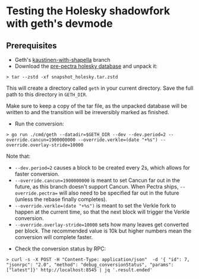 # Testing the Holesky shadowfork with geth's devmode

## Prerequisites

 - Geth's [kaustinen-with-shapella](https://github.com/gballet/go-ethereum/tree/kaustinen-with-shapella) branch
 - Download the [pre-pectra holesky database](https://drive.google.com/file/d/1LN7ZCI48dll-8fguqb1LXfB4tAzS5YT-/view?usp=sharing) and unpack it:

```
> tar --zstd -xf snapshot_holesky.tar.zstd
```

This will create a directory called `geth` in your current directory. Save the full path to this directory in `GETH_DIR`.

Make sure to keep a copy of the tar file, as the unpacked database will be written to and the transition will be irreversibly marked as finished.

 - Run the conversion:

```
> go run ./cmd/geth --datadir=$GETH_DIR --dev --dev.period=2 --override.cancun=1900000000 --override.verkle=(date "+%s") --override.overlay-stride=10000
```

Note that:

 * `--dev.period=2` causes a block to be created every 2s, which allows for faster conversion.
 * `--override.cancun=1900000000` is meant to set Cancun far out in the future, as this branch doesn't support Cancun. When Pectra ships, `--override.pectra=` will also need to be specified far out in the future (unless the rebase finally completes).
 * `--override.verkle=(date "+%s")` is meant to set the Verkle fork to happen at the current time, so that the next block will trigger the Verkle conversion.
 * `--override.overlay-stride=10000` sets how many leaves get converted per block. The recommended value is 10k but higher numbers mean the conversion will complete faster.

  - Check the conversion status by RPC:

```
> curl -s -X POST -H "Content-Type: application/json"  -d '{ "id": 7, "jsonrpc": "2.0", "method": "debug_conversionStatus", "params": ["latest"]}' http://localhost:8545 | jq '.result.ended'
```
